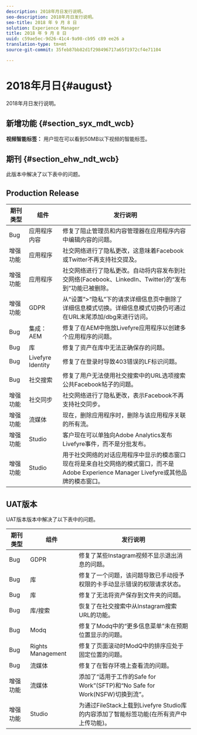 ```yaml
---
description: 2018年月日发行说明。
seo-description: 2018年月日发行说明。
seo-title: 2018 年 9 月 8 日
solution: Experience Manager
title: 2018 年 9 月 8 日
uuid: c59ae5ec-9d26-41c4-9a98-cb95 c89 ee26 a
translation-type: tm+mt
source-git-commit: 35feb87bb82d1f298496717a65f1972cf4e71104

---
```



# 2018年月日{#august}

2018年月日发行说明。

## 新增功能 {#section_syx_mdt_wcb}

**视频智能标签：** 用户现在可以看到50MB以下视频的智能标签。

## 期刊 {#section_ehw_ndt_wcb}

此版本中解决了以下表中的问题。

## Production Release

| **期刊类型** | **组件** | **发行说明** |
|---|---|---|
| Bug | 应用程序内容 | 修复了阻止管理员和内容管理器在应用程序内容中编辑内容的问题。 |
| 增强功能 | 应用程序 | 社交网络进行了隐私更改，这意味着Facebook或Twitter不再支持社交提及。 |
| 增强功能 | 应用程序 | 社交网络进行了隐私更改。自动将内容发布到社交网络(Facebook、LinkedIn、Twitter)的“发布到”功能已被删除。 |
| 增强功能 | GDPR | 从“设置”>“隐私”下的请求详细信息页中删除了详细信息模式切换。详细信息模式切换仍可通过在URL末尾添加/dbg来进行访问。 |
| Bug | 集成：AEM | 修复了在AEM中拖放Livefyre应用程序以创建多个应用程序的问题。 |
| Bug | 库 | 修复了资产在库中无法正确保存的问题。 |
| Bug | Livefyre Identity | 修复了在登录时导致403错误的LF标识问题。 |
| Bug | 社交搜索 | 修复了用户无法使用社交搜索中的URL选项搜索公共Facebook帖子的问题。 |
| 增强功能 | 社交同步 | 社交网络进行了隐私更改，表示Facebook不再支持社交同步。 |
| 增强功能 | 流媒体 | 现在，删除应用程序时，删除与该应用程序关联的所有流。 |
| 增强功能 | Studio | 客户现在可以单独向Adobe Analytics发布Livefyre事件，而不是分批发布。 |
| 增强功能 | Studio | 用于社交网络的对话应用程序中显示的模态窗口现在将是来自社交网络的模式窗口，而不是Adobe Experience Manager Livefyre或其他品牌的模态窗口。 |

## UAT版本

UAT版本版本中解决了以下表中的问题。

| **期刊类型** | **组件** | **发行说明** |
|---|---|---|
| Bug | GDPR | 修复了某些Instagram视频不显示退出消息的问题。 |
| Bug | 库 | 修复了一个问题，该问题导致已手动授予权限的卡手动显示错误的权限请求状态。 |
| Bug | 库 | 修复了无法将资产保存到文件夹的问题。 |
| Bug | 库/搜索 | 恢复了在社交搜索中从Instagram搜索URL的功能。 |
| Bug | Modq | 修复了Modq中的“更多信息菜单”未在预期位置显示的问题。 |
| Bug | Rights Management | 修复了页面滚动时ModQ中的排序应处于固定位置的问题。 |
| Bug | 流媒体 | 修复了在暂存环境上查看流的问题。 |
| 增强功能 | 流媒体 | 添加了“适用于工作的Safe for Work”(SFTP)和“No Safe for Work(NSFW)切换到流”。 |
| 增强功能 | Studio | 为通过FileStack上载到Livefyre Studio库的内容添加了智能标签功能(在所有资产中上传功能)。 |

